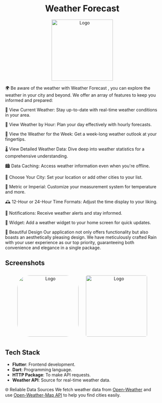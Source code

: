 <h1 align="center">Weather Forecast</h1>
<p align="center">
  
  <img src="https://github.com/user-attachments/assets/4a539ff4-5851-4f72-a335-debda1007030" alt="Logo" width="200" />
</p>

      
🌍 Be aware of the weather
with Weather Forecast , you can explore the weather in your city and beyond. We offer an array of features to keep you informed and prepared:

🌟 View Current Weather: Stay up-to-date with real-time weather conditions in your area.

🌅 View Weather by Hour: Plan your day effectively with hourly forecasts.

📆 View the Weather for the Week: Get a week-long weather outlook at your fingertips.

🌡️ View Detailed Weather Data: Dive deep into weather statistics for a comprehensive understanding.

🏙️ Data Caching: Access weather information even when you're offline.

🌆 Choose Your City: Set your location or add other cities to your list.

🧮 Metric or Imperial: Customize your measurement system for temperature and more.

🕰️ 12-Hour or 24-Hour Time Formats: Adjust the time display to your liking.

🔔 Notifications: Receive weather alerts and stay informed.

🧩 Widget: Add a weather widget to your home screen for quick updates.

🎨 Beautiful Design
Our application not only offers functionality but also boasts an aesthetically pleasing design. We have meticulously crafted Rain with your user experience as our top priority, guaranteeing both convenience and elegance in a single package.


## Screenshots
<p align="center">
  <img src="https://github.com/user-attachments/assets/fb462a48-e677-4bb4-9801-e6637daec64c" alt="Logo" width="200" style="border-radius: 50px; padding: 10px;" />
  
  <img src="https://github.com/user-attachments/assets/c2c52f43-c58c-4195-b9e7-49dfaa8cc95a" alt="Logo" width="200" style="border-radius: 15px; padding: 10px;"/>

</p>


## Tech Stack

- **Flutter**: Frontend development.
- **Dart**: Programming language.
- **HTTP Package**: To make API requests.
- **Weather API**: Source for real-time weather data.

🌐 Reliable Data Sources
We fetch weather data from [Open-Weather](https://openweathermap.org/guide) and use [Open-Weather-Map API](https://openweathermap.org/api)  to help you find cities easily.

